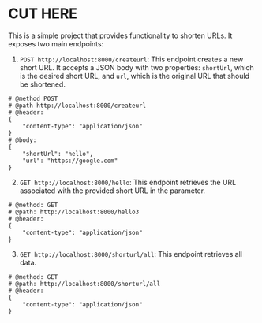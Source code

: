 # CUT HERE

This is a simple project that provides functionality to shorten URLs. It exposes two main endpoints:

1. `POST http://localhost:8000/createurl`: This endpoint creates a new short URL. It accepts a JSON body with two properties: `shortUrl`, which is the desired short URL, and `url`, which is the original URL that should be shortened.

```
# @method POST
# @path http://localhost:8000/createurl
# @header:
{
    "content-type": "application/json"
}
# @body:
{
    "shortUrl": "hello",
    "url": "https://google.com"
}
```

2. `GET http://localhost:8000/hello`: This endpoint retrieves the URL associated with the provided short URL in the parameter.

```
# @method: GET
# @path: http://localhost:8000/hello3
# @header:
{
    "content-type": "application/json"
}
```

3. `GET http://localhost:8000/shorturl/all`: This endpoint retrieves all data.

```
# @method: GET
# @path: http://localhost:8000/shorturl/all
# @header:
{
    "content-type": "application/json"
}
```
